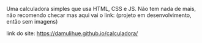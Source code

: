 Uma calculadora simples que usa HTML, CSS e JS.
Não tem nada de mais, não recomendo checar mas aqui vai o link:
(projeto em desenvolvimento, então sem imagens)

link do site: https://damulihue.github.io/calculadora/
